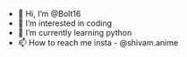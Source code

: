 - 👋 Hi, I’m @Bolt16
- 👀 I’m interested in coding
- 🌱 I’m currently learning python
- 📫 How to reach me insta - @shivam.anime

<!---
Bolt16/Bolt16 is a ✨ special ✨ repository because its `README.md` (this file) appears on your GitHub profile.
You can click the Preview link to take a look at your changes.
--->
